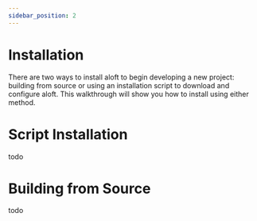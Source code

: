 ```yaml
---
sidebar_position: 2
---
```


# Installation

There are two ways to install aloft to begin developing a new project: building from source or using an installation script to download and configure aloft.
This walkthrough will show you how to install using either method.

# Script Installation

todo

# Building from Source

todo